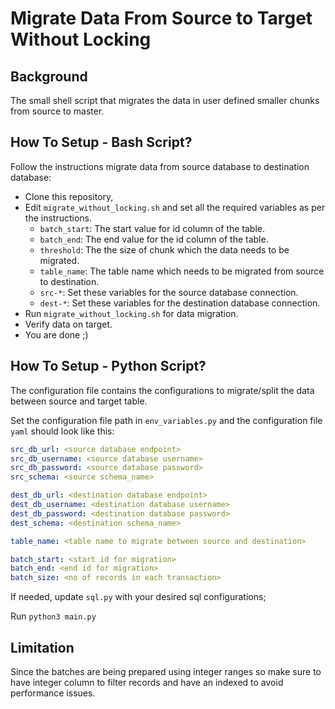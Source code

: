 # Migrate Data From Source to Target Without Locking

## Background
The small shell script that migrates the data in user defined smaller chunks from source to master.
## How To Setup - Bash Script?
Follow the instructions migrate data from source database to destination database:

- Clone this repository,
- Edit `migrate_without_locking.sh` and set all the required variables as per the instructions.
  - `batch_start`: The start value for id column of the table.
  - `batch_end`: The end value for the id column of the table.
  - `threshold`: The the size of chunk which the data needs to be migrated.
  - `table_name`: The table name which needs to be migrated from source to destination.
  - `src-*`: Set these variables for the source database connection.
  - `dest-*`: Set these variables for the destination database connection.
- Run `migrate_without_locking.sh` for data migration.
- Verify data on target.
- You are done ;)

## How To Setup - Python Script?

The configuration file contains the configurations to migrate/split the data between source and target table.

Set the configuration file path in  `env_variables.py` and the configuration file `yaml` should look like this:

```yaml
src_db_url: <source database endpoint>
src_db_username: <source database username>
src_db_password: <source database password>
src_schema: <source schema_name>

dest_db_url: <destination database endpoint>
dest_db_username: <destination database username>
dest_db_password: <destination database password>
dest_schema: <destination schema_name>

table_name: <table name to migrate between source and destination>

batch_start: <start id for migration>
batch_end: <end id for migration>
batch_size: <no of records in each transaction>
```

If needed, update `sql.py` with your desired sql configurations; 

Run `python3 main.py`

## Limitation
Since the batches are being prepared using integer ranges so make sure to have integer column to filter records and have an indexed to avoid performance issues.